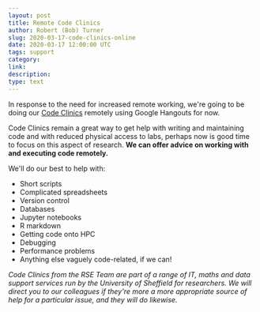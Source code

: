 ```yaml
---
layout: post
title: Remote Code Clinics
author: Robert (Bob) Turner
slug: 2020-03-17-code-clinics-online
date: 2020-03-17 12:00:00 UTC
tags: support
category:
link:
description:
type: text
---
```


In response to the need for increased remote working, we're going to be doing our [Code Clinics](/support/code-clinic) remotely using Google Hangouts for now.

Code Clinics remain a great way to get help with writing and maintaining code and with reduced physical access to labs, perhaps now is good time to focus on this aspect of research. **We can offer advice on working with and executing code remotely.**

We'll do our best to help with:

- Short scripts
- Complicated spreadsheets
- Version control
- Databases
- Jupyter notebooks
- R markdown
- Getting code onto HPC
- Debugging
- Performance problems
- Anything else vaguely code-related, if we can!

*Code Clinics from the RSE Team are part of a range of IT, maths and data support services run by the University of Sheffield for researchers. We will direct you to our colleagues if they're more a more appropriate source of help for a particular issue, and they will do likewise.*